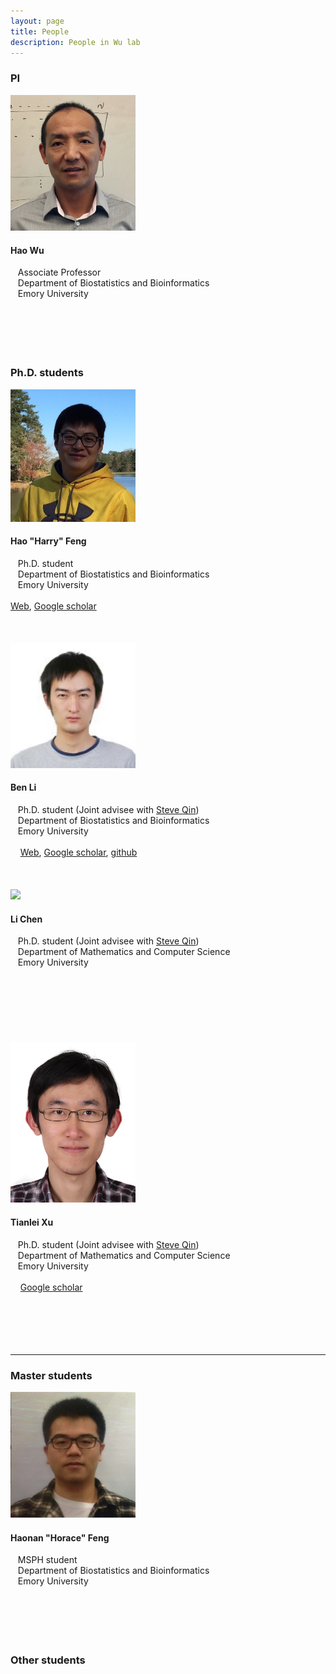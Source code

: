 ```yaml
---
layout: page
title: People
description: People in Wu lab
---
```


<div class="container">

<h3>PI</h3>
<div class="row-fluid">

  <div class="span2">
	<img src="../assets/pics/wu_small.png" width="200" /><br />
  </div>
  
  <div class="span5">
   <h4>Hao Wu</h4>
   Associate Professor<br />
   Department of Biostatistics and Bioinformatics<br />
   Emory University<br /><br /><br /><br /><br /><br />
   </div>

</div>


<h3>Ph.D. students</h3>

<!-- Hao Feng -->
<div class="row-fluid">

  <div class="span2">
	<img src="../assets/pics/HarryFeng.jpg" width="200" /><br />
  </div>
  
  <div class="span5">
   <h4>Hao "Harry" Feng</h4>
   Ph.D. student<br />
   Department of Biostatistics and Bioinformatics<br />
   Emory University<br /><br />
	<a href="https://sites.google.com/site/haoharryfeng/">Web</a>, 
 <a href="https://scholar.google.com/citations?user=YGFvJjwAAAAJ&hl=en">Google scholar</a> 
<br /><br /><br /><br />
   </div>

</div>

<!-- Ben Li -->
<div class="row-fluid">

  <div class="span2">
	<img src="../assets/pics/BenLi.jpg" width="200" />
  </div>
  
  <div class="span5">
  <h4>Ben Li</h4>
   Ph.D. student (Joint advisee with <a href="https://sph.emory.edu/faculty/profile/#!ZQIN4">Steve Qin</a>)<br />
   Department of Biostatistics and Bioinformatics<br />
   Emory University<br /><br />
   
	<a href="https://benliemory.github.io/">Web</a>, 
 <a href="https://scholar.google.com/citations?user=nDSGBakAAAAJ&hl=en">Google scholar</a>, 
 <a href="https://github.com/benliemory">github</a>
<br /><br /><br /><br />
   </div>

</div>


<!-- Li Chen -->
<div class="row-fluid">

  <div class="span2">
	<img src="../assets/pics/LiChen.jpg" width="200" />
  </div>
  
  <div class="span5">
  <h4>Li Chen</h4>
   Ph.D. student (Joint advisee with <a href="https://sph.emory.edu/faculty/profile/#!ZQIN4">Steve Qin</a>)<br />
   Department of Mathematics and Computer Science<br />
   Emory University<br /><br />
   
<br /><br /><br /><br /><br /><br />
   </div>

</div>

<!-- Tianlei -->
<div class="row-fluid">

  <div class="span2">
	<img src="../assets/pics/Tianlei.jpg" width="200" />
  </div>
  
  <div class="span5">
  <h4>Tianlei Xu</h4>
   Ph.D. student (Joint advisee with <a href="https://sph.emory.edu/faculty/profile/#!ZQIN4">Steve Qin</a>)<br />
   Department of Mathematics and Computer Science<br />
   Emory University<br /><br />
    <a href="https://scholar.google.com/citations?user=xCzIYMwAAAAJ&hl=en">Google scholar</a>
<br /><br /><br /><br /><br /><br />
   </div>

</div>
<hr>

<h3>Master students</h3>
<!-- Haonan -->
<div class="row-fluid">

  <div class="span2">
	<img src="../assets/pics/haonan.jpg" width="200" />
  </div>
  
  <div class="span5">
  <h4>Haonan "Horace" Feng</h4>
   MSPH student <br />
   Department of Biostatistics and Bioinformatics<br />
   Emory University<br /><br />
   
<br /><br /><br /><br />
   </div>

</div>

<h3>Other students</h3>


</div>

    
